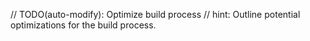 // TODO(auto-modify): Optimize build process
// hint: Outline potential optimizations for the build process.
